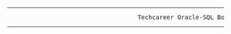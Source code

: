 <hr>
<pre>                                    Techcareer Oracle-SQL Bootcampi                 
</pre>
<hr>

